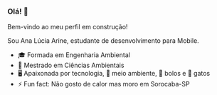 ### Olá! 👋

Bem-vindo ao meu perfil em construção!

Sou Ana Lúcia Arine, estudante de desenvolvimento para Mobile.  

- 🎓 Formada em Engenharia Ambiental
- 🔬 Mestrado em Ciências Ambientais
- 🖥️ Apaixonada por tecnologia, 🌱 meio ambiente, 🍰 bolos e 🐾 gatos
- ⚡ Fun fact: Não gosto de calor mas moro em Sorocaba-SP
